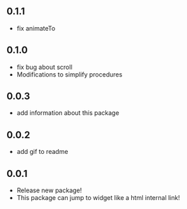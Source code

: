 ## 0.1.1
* fix animateTo

## 0.1.0
* fix bug about scroll
* Modifications to simplify procedures

## 0.0.3
* add information about this package

## 0.0.2
* add gif to readme

## 0.0.1

* Release new package!
* This package can jump to widget like a html internal link!
